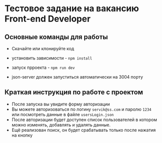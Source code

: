 # Тестовое задание на вакансию Front-end Developer

## Основные команды для работы

- Скачайте или клонируйте код

- установить зависимости - `npm install`
- запуск прроекта - `npm run dev`
- json-server должен запуститься автоматически на 3004 порту

## Краткая инструкция по работе с проектом

- После запуска вы увидите форму авторизации
- Вы можете авторизоваться по логину `servik@ss.com` и паролю `1234` или посмотреть данные в файле `usersLogin.json`
- После авторизации будет доступен список пользователей в котором можно изменять, добавлять и удалять данные.
- Ещё реализован поиск, он будет срабатывать только после нажатия на кнопку
